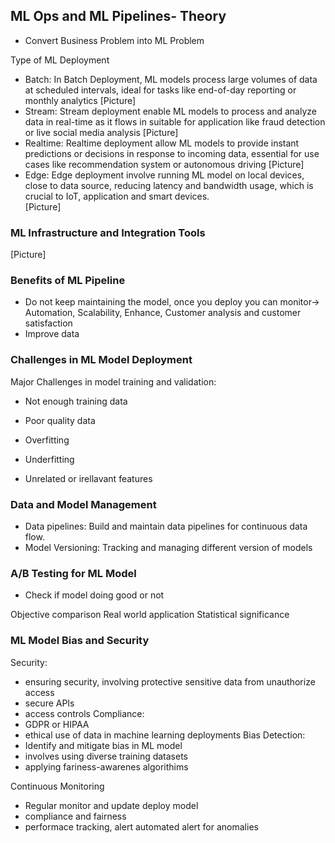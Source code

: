 ## ML Ops and ML Pipelines- Theory
- Convert Business Problem into ML Problem 

Type of ML Deployment
- Batch: In Batch Deployment, ML models process large volumes of data at scheduled intervals, ideal for tasks like end-of-day reporting or monthly analytics 
[Picture]
- Stream: Stream deployment enable ML models to process and analyze data in real-time as it flows in suitable for application like fraud detection or live social media analysis
[Picture]
- Realtime: Realtime deployment allow ML models to provide instant predictions or decisions in response to incoming data, essential for use cases like recommendation system or autonomous driving
[Picture]
- Edge: Edge deployment involve running ML model on local devices, close to data source, reducing latency and bandwidth usage, which is crucial to IoT, application and smart devices.  
[Picture]

### ML Infrastructure and Integration Tools
[Picture]

### Benefits of ML Pipeline
- Do not keep maintaining the model, once you deploy you can monitor-> Automation, Scalability, Enhance, Customer analysis and customer satisfaction 
- Improve data
### Challenges in ML Model Deployment
Major Challenges in model training and validation: 
- Not enough training data
- Poor quality data
- Overfitting

- Underfitting 
- Unrelated or irellavant features


### Data and Model Management
- Data pipelines: Build and maintain data pipelines for continuous data flow.
- Model Versioning: Tracking and managing different version of models


### A/B Testing for ML Model
- Check if model doing good or not

Objective comparison
Real world application
Statistical significance


### ML Model Bias and Security 
Security:
- ensuring security, involving protective sensitive data from unauthorize access
- secure APIs
- access controls
Compliance:
- GDPR or HIPAA
- ethical use of data in machine learning deployments
Bias Detection:
- Identify and mitigate bias in ML model
- involves using diverse training datasets
- applying fariness-awarenes algorithims

Continuous Monitoring
- Regular monitor and update deploy model
- compliance and fairness
- performace tracking, alert automated alert for anomalies
